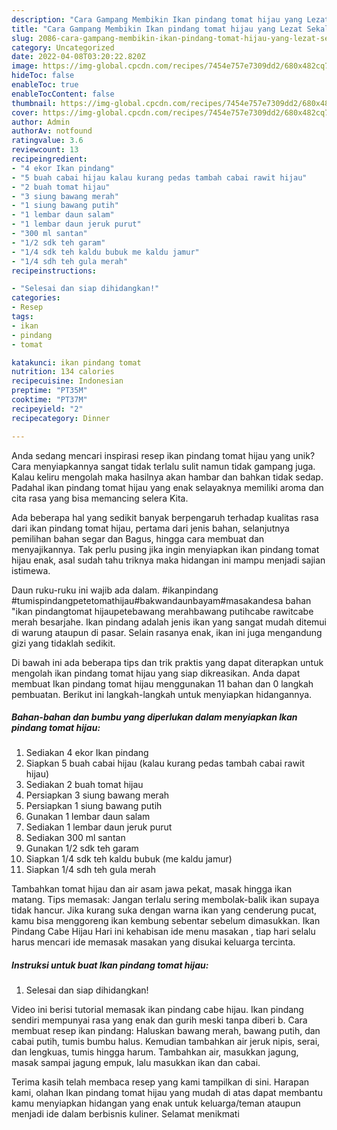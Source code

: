 ```yaml
---
description: "Cara Gampang Membikin Ikan pindang tomat hijau yang Lezat Sekali"
title: "Cara Gampang Membikin Ikan pindang tomat hijau yang Lezat Sekali"
slug: 2086-cara-gampang-membikin-ikan-pindang-tomat-hijau-yang-lezat-sekali
category: Uncategorized
date: 2022-04-08T03:20:22.820Z
image: https://img-global.cpcdn.com/recipes/7454e757e7309dd2/680x482cq70/ikan-pindang-tomat-hijau-foto-resep-utama.jpg
hideToc: false
enableToc: true
enableTocContent: false
thumbnail: https://img-global.cpcdn.com/recipes/7454e757e7309dd2/680x482cq70/ikan-pindang-tomat-hijau-foto-resep-utama.jpg
cover: https://img-global.cpcdn.com/recipes/7454e757e7309dd2/680x482cq70/ikan-pindang-tomat-hijau-foto-resep-utama.jpg
author: Admin
authorAv: notfound
ratingvalue: 3.6
reviewcount: 13
recipeingredient:
- "4 ekor Ikan pindang"
- "5 buah cabai hijau kalau kurang pedas tambah cabai rawit hijau"
- "2 buah tomat hijau"
- "3 siung bawang merah"
- "1 siung bawang putih"
- "1 lembar daun salam"
- "1 lembar daun jeruk purut"
- "300 ml santan"
- "1/2 sdk teh garam"
- "1/4 sdk teh kaldu bubuk me kaldu jamur"
- "1/4 sdh teh gula merah"
recipeinstructions:

- "Selesai dan siap dihidangkan!"
categories:
- Resep
tags:
- ikan
- pindang
- tomat

katakunci: ikan pindang tomat 
nutrition: 134 calories
recipecuisine: Indonesian
preptime: "PT35M"
cooktime: "PT37M"
recipeyield: "2"
recipecategory: Dinner

---
```





Anda sedang mencari inspirasi resep ikan pindang tomat hijau yang unik? Cara menyiapkannya sangat tidak terlalu sulit namun tidak gampang juga. Kalau keliru mengolah maka hasilnya akan hambar dan bahkan tidak sedap. Padahal ikan pindang tomat hijau yang enak selayaknya memiliki aroma dan cita rasa yang bisa memancing selera Kita.





Ada beberapa hal yang sedikit banyak berpengaruh terhadap kualitas rasa dari ikan pindang tomat hijau, pertama dari jenis bahan, selanjutnya pemilihan bahan segar dan Bagus, hingga cara membuat dan menyajikannya. Tak perlu pusing jika ingin menyiapkan ikan pindang tomat hijau enak,      asal sudah tahu triknya maka hidangan ini mampu menjadi sajian istimewa.














Daun ruku-ruku ini wajib ada dalam. #ikanpindang #tumispindangpetetomathijau#bakwandaunbayam#masakandesa bahan &#34;ikan pindangtomat hijaupetebawang merahbawang putihcabe rawitcabe merah besarjahe. Ikan pindang adalah jenis ikan yang sangat mudah ditemui di warung ataupun di pasar. Selain rasanya enak, ikan ini juga mengandung gizi yang tidaklah sedikit.






Di bawah ini ada beberapa tips dan trik praktis yang dapat diterapkan untuk mengolah ikan pindang tomat hijau yang siap dikreasikan. Anda dapat membuat Ikan pindang tomat hijau menggunakan 11 bahan dan 0 langkah pembuatan. Berikut ini langkah-langkah untuk menyiapkan hidangannya.

<!--inarticleads1-->

##### Bahan-bahan dan bumbu yang diperlukan dalam menyiapkan Ikan pindang tomat hijau:

1. Sediakan 4 ekor Ikan pindang
1. Siapkan 5 buah cabai hijau (kalau kurang pedas tambah cabai rawit hijau)
1. Sediakan 2 buah tomat hijau
1. Persiapkan 3 siung bawang merah
1. Persiapkan 1 siung bawang putih
1. Gunakan 1 lembar daun salam
1. Sediakan 1 lembar daun jeruk purut
1. Sediakan 300 ml santan
1. Gunakan 1/2 sdk teh garam
1. Siapkan 1/4 sdk teh kaldu bubuk (me kaldu jamur)
1. Siapkan 1/4 sdh teh gula merah


Tambahkan tomat hijau dan air asam jawa pekat, masak hingga ikan matang. Tips memasak: Jangan terlalu sering membolak-balik ikan supaya tidak hancur. Jika kurang suka dengan warna ikan yang cenderung pucat, kamu bisa menggoreng ikan kembung sebentar sebelum dimasukkan. Ikan Pindang Cabe Hijau Hari ini kehabisan ide menu masakan , tiap hari selalu harus mencari ide memasak masakan yang disukai keluarga tercinta. 

<!--inarticleads2-->

##### Instruksi untuk buat Ikan pindang tomat hijau:


1. Selesai dan siap dihidangkan!

Video ini berisi tutorial memasak ikan pindang cabe hijau. Ikan pindang sendiri mempunyai rasa yang enak dan gurih meski tanpa diberi b. Cara membuat resep ikan pindang: Haluskan bawang merah, bawang putih, dan cabai putih, tumis bumbu halus. Kemudian tambahkan air jeruk nipis, serai, dan lengkuas, tumis hingga harum. Tambahkan air, masukkan jagung, masak sampai jagung empuk, lalu masukkan ikan dan cabai. 

Terima kasih telah membaca resep yang kami tampilkan di sini. Harapan kami, olahan Ikan pindang tomat hijau yang mudah di atas dapat membantu kamu menyiapkan hidangan yang enak untuk keluarga/teman ataupun menjadi ide dalam berbisnis kuliner. Selamat menikmati
